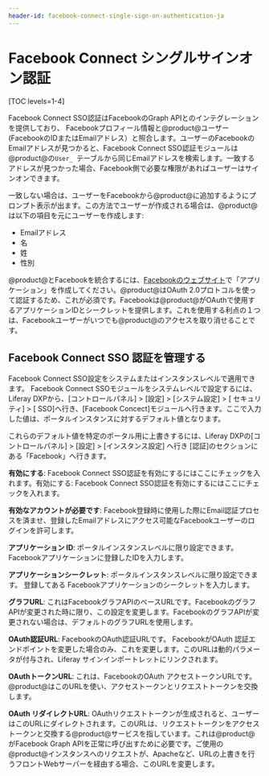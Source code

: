 ```yaml
---
header-id: facebook-connect-single-sign-on-authentication-ja
---
```


# Facebook Connect シングルサインオン認証

[TOC levels=1-4]

Facebook Connect SSO認証はFacebookのGraph APIとのインテグレーションを提供しており、
Facebookプロフィール情報と@product@ユーザー(FacebookのIDまたはEmailアドレス）と照合します。ユーザーのFacebookのEmailアドレスが見つかると、Facebook Connect SSO認証モジュールは@product@の`User_ `テーブルから同じEmailアドレスを検索します。一致するアドレスが見つかった場合、Facebook側で必要な権限があればユーザーはサインオンできます。

一致しない場合は、ユーザーをFacebookから@product@に追加するようにプロンプト表示が出ます。この方法でユーザーが作成される場合は、@product@は以下の項目を元にユーザーを作成します: 

- Emailアドレス
- 名
- 姓
- 性別

@product@とFacebookを統合するには、[Facebookのウェブサイト](https://developers.facebook.com)で「アプリケーション」を作成してください。@product@はOAuth 2.0プロトコルを使って認証するため、これが必須です。Facebookは@product@がOAuthで使用するアプリケーションIDとシークレットを提供します。これを使用する利点の１つは、Facebookユーザーがいつでも@product@のアクセスを取り消せることです。

## Facebook Connect SSO 認証を管理する

Facebook Connect SSO設定をシステムまたはインスタンスレベルで適用できます。
Facebook Connect SSOモジュールをシステムレベルで設定するには、 Liferay DXPから、[コントロールパネル] > [設定] > [システム設定] > [ セキュリティ] > [ SSO]へ行き、[Facebook Concect]モジュールへ行きます。ここで入力した値は、ポータルインスタンスに対するデフォルト値となります。

これらのデフォルト値を特定のポータル用に上書きするには、Liferay DXPの[コントロールパネル] > [設定] > [インスタンス設定] へ行き [認証]のセクションにある「Facebook」へ行きます。

**有効にする**: Facebook Connect SSO認証を有効にするにはここにチェックを入れます。有効にする: Facebook Connect SSO認証を有効にするにはここにチェックを入れます。

**有効なアカウントが必要です**: Facebook登録時に使用した際にEmail認証プロセスを済ませ、登録したEmailアドレスにアクセス可能なFacebookユーザーのログインを許可します。 

**アプリケーション ID**: ポータルインスタンスレベルに限り設定できます。Facebookアプリケーションに登録したIDを入力します。

**アプリケーションシークレット**: ポータルインスタンスレベルに限り設定できます。
登録してある Facebookアプリケーションのシークレットを入力します。 

**グラフURL**: これはFacebookグラフAPIのベースURLです。FacebookのグラフAPIが変更された時に限り、この設定を変更します。FacebookのグラフAPIが変更されない場合は、デフォルトのグラフURLを使用します。 

**OAuth認証URL**: FacebookのOAuth認証URLです。 FacebookがOAuth 認証エンドポイントを変更した場合のみ、これを変更します。このURLは動的パラメータが付与され、Liferay サインインポートレットにリンクされます。 

**OAuthトークンURL**: これは、FacebookのOAuth アクセストークンURLです。@product@はこのURLを使い、アクセストークンとリクエストトークンを交換します。

**OAuth リダイレクトURL**: OAuthリクエストトークンが生成されると、ユーザーはこのURLにダイレクトされます。このURLは、リクエストトークンをアクセストークンと交換する@product@サービスを指しています。これは@product@がFacebook Graph APIを正常に呼び出すために必要です。ご使用の@product@インスタンスへのリクエストが、Apacheなど、URLの上書きを行うフロントWebサーバーを経由する場合、このURLを変更します。

